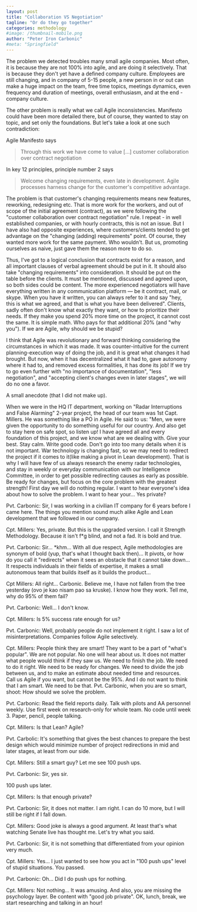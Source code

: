 ```yaml
---
layout: post
title: "Collaboration VS Negotiation"
tagline: "Or do they go together"
categories: methodology
#image: /thumbnail-mobile.png
author: "Peter Iron Carbonic"
#meta: "Springfield"
---
```


The problem we detected troubles many small agile companies. Most often, it is because they are not 100% into agile, and are doing it selectively. That is because they don't yet have a defined company culture. Employees are still changing, and in company of 5-15 people, a new person in or out can make a huge impact on the team, free time topics, meetings dynamics, even frequency and duration of meetings, overall enthusiasm, and at the end - company culture.

The other problem is really what we call Agile inconsistencies. Manifesto could have been more detailed there, but of course, they wanted to stay on topic, and set only the foundations. But let's take a look at one such contradiction:

Agile Manifesto says

>Through this work we have come to value [...] customer collaboration over contract negotiation

In key 12 principles, principle number 2 says

>Welcome changing requirements, even late in development. Agile processes harness change for the customer's competitive advantage.

The problem is that customer's changing requirements means new features, reworking, redesigning etc. That is more work for the workers, and out of scope of the initial agreement (contract), as we were following the "customer collaboration over contract negotiation" rule. I repeat - in well established companies, or with hourly contracts, this is not an issue. But I have also had opposite experiences, where customers/clients tended to get advantage on the "changing (adding) requirements" point. Of course, they wanted more work for the same payment. Who wouldn't. But us, promoting ourselves as naive, just gave them the reason more to do so.

Thus, I've got to a logical conclusion that contracts exist for a reason, and all important clauses of verbal agreement should be put in it. It should also take "changing requirements" into consideration. It should be put on the table before the clients. It must be mentioned, discussed and agreed upon, so both sides could be content. The more experienced negotiators will have everything written in any communication platform — be it contract, mail, or skype. When you have it written, you can always refer to it and say "hey, this is what we agreed, and that is what you have been delivered". Clients, sadly often don't know what exactly they want, or how to prioritize their needs. If they make you spend 20% more time on the project, it cannot cost the same. It is simple math. Who pays for that additional 20% (and "why you"). If we are Agile, why should we be stupid?

I think that Agile was revolutionary and forward thinking considering the circumstances in which it was made. It was counter-intuitive for the current planning-execution way of doing the job, and it is great what changes it had brought. But now, when it has decentralized what it had to, gave autonomy where it had to, and removed excess formalities, it has done its job! If we try to go even further with "no importance of documentation", "less negotiation", and "accepting client's changes even in later stages", we will do no one a favor.

A small anecdote (that I did not make up).

When we were in the HQ IT department, working on "Radar Interruptions and False Alarming" 2-year project, the head of our team was 1st Capt. Millers. He was something like a PO in Agile. He said to us: "Men, we were given the opportunity to do something useful for our country. And also get to stay here on safe spot, so listen up! I have agreed all and every foundation of this project, and we know what are we dealing with. Give your best. Stay calm. Write good code. Don't go into too many details when it is not important. War technology is changing fast, so we may need to redirect the project if it comes to it(like making a pivot in Lean development). That is why I will have few of us always research the enemy radar technologies, and stay in weekly or everyday communication with our Intelligence Committee, in order to get possible redirecting causes as early as possible. Be ready for changes, but focus on the core problem with the greatest strength! First day we will do nothing regular. I want to hear everyone's idea about how to solve the problem. I want to hear your... Yes private?

Pvt. Carbonic: Sir, I was working in a civilian IT company for 6 years before I came here. The things you mention sound much alike Agile and Lean development that we followed in our company.

Cpt. Millers: Yes, private. But this is the upgraded version. I call it Strength Methodology. Because it isn't f*g blind, and not a fad. It is bold and true.

Pvt. Carbonic: Sir... *khm... With all due respect, Agile methodologies are synonym of bold (yup, that's what I thought back then)... It pivots, or how do you call it "redirects" when it sees an obstacle that it cannot take down... It respects individuals in their fields of expertise, it makes a small autonomous team that builds itself as it builds the product...

Cpt Millers: All right... Carbonic. Believe me, I have not fallen from the tree yesterday (ovo je kao nisam pao sa kruske). I know how they work. Tell me, why do 95% of them fail?

Pvt. Carbonic: Well... I don't know.

Cpt. Millers: Is 5% success rate enough for us?

Pvt. Carbonic: Well, probably people do not implement it right. I saw a lot of misinterpretations. Companies follow Agile selectively. 

Cpt. Millers: People think they are smart! They want to be a part of "what's popular". We are not popular. No one will hear about us. It does not matter what people would think if they saw us. We need to finish the job. We need to do it right. We need to be ready for changes. We need to divide the job between us, and to make an estimate about needed time and resources. Call us Agile if you want, but cannot be the 95%. And I do not want to think that I am smart. We need to be that. Pvt. Carbonic, when you are so smart, shoot: How should we solve the problem.

Pvt. Carbonic: Read the field reports daily. Talk with pilots and AA personnel weekly. Use first week on research-only for whole team. No code until week 3. Paper, pencil, people talking.

Cpt. Millers: Is that Lean? Agile?

Pvt. Carbolic: It's something that gives the best chances to prepare the best design which would minimize number of project redirections in mid and later stages, at least from our side.

Cpt. Millers: Still a smart guy? Let me see 100 push ups.

Pvt. Carbonic: Sir, yes sir.

100 push ups later.

Cpt. Millers: Is that enough private?

Pvt. Carbonic: Sir, it does not matter. I am right. I can do 10 more, but I will still be right if I fall down.

Cpt. Millers: Good joke is always a good argument. At least that's what watching Senate live has thought me. Let's try what you said.

Pvt. Carbonic: Sir, it is not something that differentiated from your opinion very much.

Cpt. Millers: Yes... I just wanted to see how you act in "100 push ups" level of stupid situations. You passed.

Pvt. Carbonic: Oh... Did I do push ups for nothing.

Cpt. Millers: Not nothing... It was amusing. And also, you are missing the psychology layer. Be content with "good job private". OK, lunch, break, we start researching and talking in an hour!
